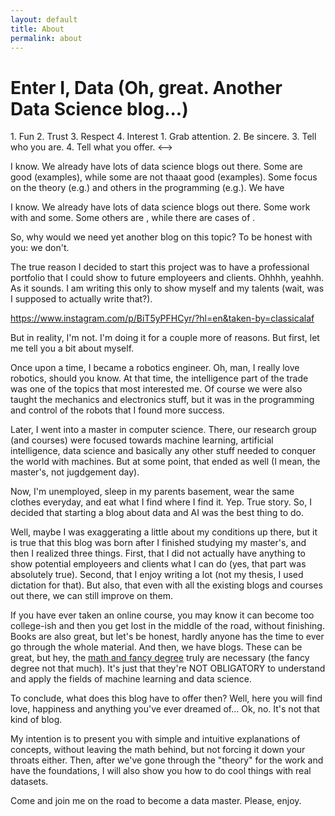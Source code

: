```yaml
---
layout: default
title: About
permalink: about
---
```


# Enter I, Data (Oh, great. Another Data Science blog...)

<!-->
1. Fun
2. Trust
3. Respect
4. Interest

1. Grab attention.
2. Be sincere.
3. Tell who you are.
4. Tell what you offer.
<-->

I know. We already have lots of data science blogs out there. Some are good (examples), while some are not thaaat good (examples). Some focus on the theory (e.g.) and others in the programming (e.g.). We have

I know. We already have lots of data science blogs out there. Some work with and some. Some others are , while there are cases of .

So, why would we need yet another blog on this topic? To be honest with you: we don't.

The true reason I decided to start this project was to have a professional portfolio that I could show to future employeers and clients. Ohhhh, yeahhh. As it sounds. I am writing this only to show myself and my talents (wait, was I supposed to actually write that?).

https://www.instagram.com/p/BiT5yPFHCyr/?hl=en&taken-by=classicalaf

But in reality, I'm not. I'm doing it for a couple more of reasons. But first, let me tell you a bit about myself.

Once upon a time, I became a robotics engineer. Oh, man, I really love robotics, should you know. At that time, the intelligence part of the trade was one of the topics that most interested me. Of course we were also taught the mechanics and electronics stuff, but it was in the programming and control of the robots that I found more success.

Later, I went into a master in computer science. There, our research group (and courses) were focused towards machine learning, artificial intelligence, data science and basically any other stuff needed to conquer the world with machines. But at some point, that ended as well (I mean, the master's, not jugdgement day).

Now, I'm unemployed, sleep in my parents basement, wear the same clothes everyday, and eat what I find where I find it. Yep. True story. So, I decided that starting a blog about data and AI was the best thing to do.

Well, maybe I was exaggerating a little about my conditions up there, but it is true that this blog was born after I finished studying my master's, and then I realized three things. First, that I did not actually have anything to show potential employeers and clients what I can do (yes, that part was absolutely true). Second, that I enjoy writing a lot (not my thesis, I used dictation for that). But also, that even with all the existing blogs and courses out there, we can still improve on them.

If you have ever taken an online course, you may know it can become too college-ish and then you get lost in the middle of the road, without finishing. Books are also great, but let's be honest, hardly anyone has the time to ever go through the whole material. And then, we have blogs. These can be great, but hey, the [math and fancy degree](https://machinelearningmastery.com/what-if-i-dont-have-a-degree/) truly are necessary (the fancy degree not that much). It's just that they're NOT OBLIGATORY to understand and apply the fields of machine learning and data science.

To conclude, what does this blog have to offer then? Well, here you will find love, happiness and anything you've ever dreamed of... Ok, no. It's not that kind of blog.

My intention is to present you with simple and intuitive explanations of concepts, without leaving the math behind, but not forcing it down your throats either. Then, after we've gone through the "theory" for the work and have the foundations, I will also show you how to do cool things with real datasets.

Come and join me on the road to become a data master. Please, enjoy.
